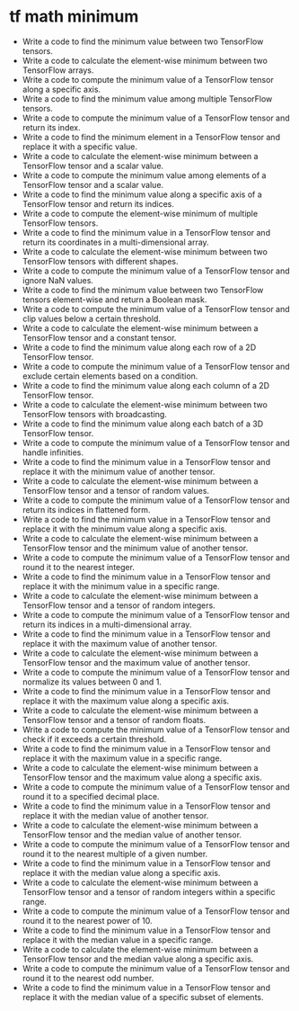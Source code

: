 # tf math minimum

- Write a code to find the minimum value between two TensorFlow tensors.
- Write a code to calculate the element-wise minimum between two TensorFlow arrays.
- Write a code to compute the minimum value of a TensorFlow tensor along a specific axis.
- Write a code to find the minimum value among multiple TensorFlow tensors.
- Write a code to compute the minimum value of a TensorFlow tensor and return its index.
- Write a code to find the minimum element in a TensorFlow tensor and replace it with a specific value.
- Write a code to calculate the element-wise minimum between a TensorFlow tensor and a scalar value.
- Write a code to compute the minimum value among elements of a TensorFlow tensor and a scalar value.
- Write a code to find the minimum value along a specific axis of a TensorFlow tensor and return its indices.
- Write a code to compute the element-wise minimum of multiple TensorFlow tensors.
- Write a code to find the minimum value in a TensorFlow tensor and return its coordinates in a multi-dimensional array.
- Write a code to calculate the element-wise minimum between two TensorFlow tensors with different shapes.
- Write a code to compute the minimum value of a TensorFlow tensor and ignore NaN values.
- Write a code to find the minimum value between two TensorFlow tensors element-wise and return a Boolean mask.
- Write a code to compute the minimum value of a TensorFlow tensor and clip values below a certain threshold.
- Write a code to calculate the element-wise minimum between a TensorFlow tensor and a constant tensor.
- Write a code to find the minimum value along each row of a 2D TensorFlow tensor.
- Write a code to compute the minimum value of a TensorFlow tensor and exclude certain elements based on a condition.
- Write a code to find the minimum value along each column of a 2D TensorFlow tensor.
- Write a code to calculate the element-wise minimum between two TensorFlow tensors with broadcasting.
- Write a code to find the minimum value along each batch of a 3D TensorFlow tensor.
- Write a code to compute the minimum value of a TensorFlow tensor and handle infinities.
- Write a code to find the minimum value in a TensorFlow tensor and replace it with the minimum value of another tensor.
- Write a code to calculate the element-wise minimum between a TensorFlow tensor and a tensor of random values.
- Write a code to compute the minimum value of a TensorFlow tensor and return its indices in flattened form.
- Write a code to find the minimum value in a TensorFlow tensor and replace it with the minimum value along a specific axis.
- Write a code to calculate the element-wise minimum between a TensorFlow tensor and the minimum value of another tensor.
- Write a code to compute the minimum value of a TensorFlow tensor and round it to the nearest integer.
- Write a code to find the minimum value in a TensorFlow tensor and replace it with the minimum value in a specific range.
- Write a code to calculate the element-wise minimum between a TensorFlow tensor and a tensor of random integers.
- Write a code to compute the minimum value of a TensorFlow tensor and return its indices in a multi-dimensional array.
- Write a code to find the minimum value in a TensorFlow tensor and replace it with the maximum value of another tensor.
- Write a code to calculate the element-wise minimum between a TensorFlow tensor and the maximum value of another tensor.
- Write a code to compute the minimum value of a TensorFlow tensor and normalize its values between 0 and 1.
- Write a code to find the minimum value in a TensorFlow tensor and replace it with the maximum value along a specific axis.
- Write a code to calculate the element-wise minimum between a TensorFlow tensor and a tensor of random floats.
- Write a code to compute the minimum value of a TensorFlow tensor and check if it exceeds a certain threshold.
- Write a code to find the minimum value in a TensorFlow tensor and replace it with the maximum value in a specific range.
- Write a code to calculate the element-wise minimum between a TensorFlow tensor and the maximum value along a specific axis.
- Write a code to compute the minimum value of a TensorFlow tensor and round it to a specified decimal place.
- Write a code to find the minimum value in a TensorFlow tensor and replace it with the median value of another tensor.
- Write a code to calculate the element-wise minimum between a TensorFlow tensor and the median value of another tensor.
- Write a code to compute the minimum value of a TensorFlow tensor and round it to the nearest multiple of a given number.
- Write a code to find the minimum value in a TensorFlow tensor and replace it with the median value along a specific axis.
- Write a code to calculate the element-wise minimum between a TensorFlow tensor and a tensor of random integers within a specific range.
- Write a code to compute the minimum value of a TensorFlow tensor and round it to the nearest power of 10.
- Write a code to find the minimum value in a TensorFlow tensor and replace it with the median value in a specific range.
- Write a code to calculate the element-wise minimum between a TensorFlow tensor and the median value along a specific axis.
- Write a code to compute the minimum value of a TensorFlow tensor and round it to the nearest odd number.
- Write a code to find the minimum value in a TensorFlow tensor and replace it with the median value of a specific subset of elements.